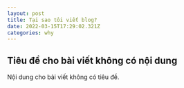```yaml
---
layout: post
title: Tại sao tôi viết blog?
date: 2022-03-15T17:29:02.321Z
categories: why
---
```

## Tiêu đề cho bài viết không có nội dung

Nội dung cho bài viết không có tiêu đề.
